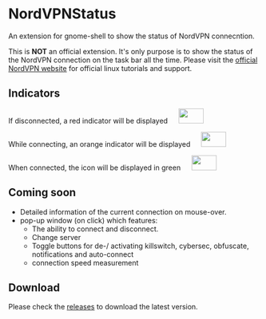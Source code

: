 # NordVPNStatus
An extension for gnome-shell to show the status of NordVPN connecntion.

This is <b>NOT</b> an official extension. It's only purpose is to show the status of the NordVPN connection on the task bar all the time.
Please visit the <a href="https://nordvpn.com/tutorials/linux/">official NordVPN website</a> for official linux tutorials and support.

## Indicators

<p>
  If disconnected, a red indicator will be displayed &emsp;
  <img width="50" height="30"" src="https://github.com/murad-alm/NordVPNStatus/blob/master/assets/disconnected.svg">
</p>

<p>
  While connecting, an orange indicator will be displayed &emsp;
  <img width="50" height="30"src="https://github.com/murad-alm/NordVPNStatus/blob/master/assets/connecting.svg">
</p>
  
<p>
  When connected, the icon will be displayed in green &emsp;
  <img width="50" height="30" src="https://github.com/murad-alm/NordVPNStatus/blob/master/assets/connected.svg">
</p>

## Coming soon
- Detailed information of the current connection on mouse-over.
- pop-up window (on click) which features:
  - The ability to connect and disconnect.
  - Change server
  - Toggle buttons for de-/ activating killswitch, cybersec, obfuscate, notifications and auto-connect
  - connection speed measurement

## Download
Please check the <a href= "https://github.com/murad-alm/NordVPNStatus/releases">releases</a> to download the latest version.

